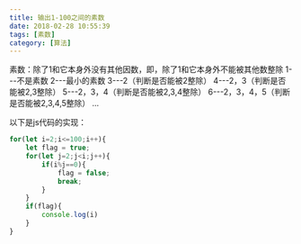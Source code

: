 ```yaml
---
title: 输出1-100之间的素数
date: 2018-02-28 10:55:39
tags: [素数]
category: [算法]
---
```


素数：除了1和它本身外没有其他因数，即，除了1和它本身外不能被其他数整除
1---不是素数
2---最小的素数
3---2（判断是否能被2整除）
4---2，3（判断是否能被2,3整除）
5---2，3，4（判断是否能被2,3,4整除）
6---2，3，4，5（判断是否能被2,3,4,5整除）
...

以下是js代码的实现：
```javascript
for(let i=2;i<=100;i++){
    let flag = true;
    for(let j=2;j<i;j++){
        if(i%j==0){
            flag = false;
            break;
        }
    }
    if(flag){
        console.log(i)
    }  
}
```
